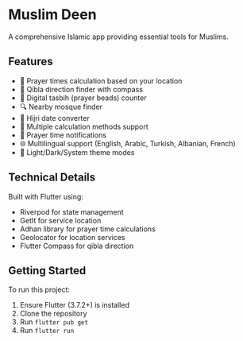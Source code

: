 # Muslim Deen

A comprehensive Islamic app providing essential tools for Muslims.

## Features

- 🕌 Prayer times calculation based on your location
- 🧭 Qibla direction finder with compass
- 📿 Digital tasbih (prayer beads) counter
- 🔍 Nearby mosque finder
- 📅 Hijri date converter
- 🌙 Multiple calculation methods support
- 🔔 Prayer time notifications
- 🌐 Multilingual support (English, Arabic, Turkish, Albanian, French)
- 🎨 Light/Dark/System theme modes

## Technical Details

Built with Flutter using:
- Riverpod for state management
- GetIt for service location
- Adhan library for prayer time calculations
- Geolocator for location services
- Flutter Compass for qibla direction

## Getting Started

To run this project:

1. Ensure Flutter (3.7.2+) is installed
2. Clone the repository
3. Run `flutter pub get`
4. Run `flutter run`
